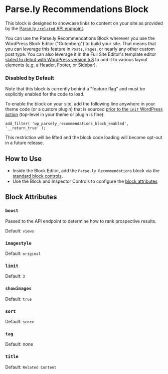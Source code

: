 # Parse.ly Recommendations Block

This block is designed to showcase links to content on your site as provided by the [Parse.ly `/related` API endpoint](https://www.parse.ly/help/api/recommendations#get-related).

You can use the Parse.ly Recommendations Block wherever you use the WordPress Block Editor ("Gutenberg") to build your site. That means that you can leverage this feature in `Posts`, `Pages`, or nearly any other custom post type. You can also leverage it in the Full Site Editor's template editor [slated to debut with WordPress version 5.8](https://make.wordpress.org/core/2021/06/16/introducing-the-template-editor-in-wordpress-5-8/) to add it to various layout elements (e.g. a Header, Footer, or Sidebar).

### Disabled by Default

Note that this block is currently behind a "feature flag" and must be explicitly enabled for the code to load.

To enable the block on your site, add the following line anywhere in your theme code (or a custom plugin) that is sourced [prior to the `init` WordPress action](https://codex.wordpress.org/Plugin_API/Action_Reference) (top-level in your theme or plugin is fine):

`add_filter( 'wp_parsely_recommendations_block_enabled', '__return_true' );`

This restriction will be lifted and the block code loading will become opt-out in a future release.

## How to Use

- Inside the Block Editor, add the `Parse.ly Recommendations` block via the [standard block controls](https://wordpress.org/support/article/adding-a-new-block/).
- Use the Block and Inspector Controls to configure the [block attributes](#block-attributes)

## Block Attributes

### `boost`

Passed to the API endpoint to determine how to rank prospective results.

Default: `views`

### `imagestyle`

Default: `original`

### `limit`

Default: `3`

### `showimages`

Default: `true`

### `sort`

Default: `score`

### `tag`

Default: none

### `title`

Default: `Related Content`
